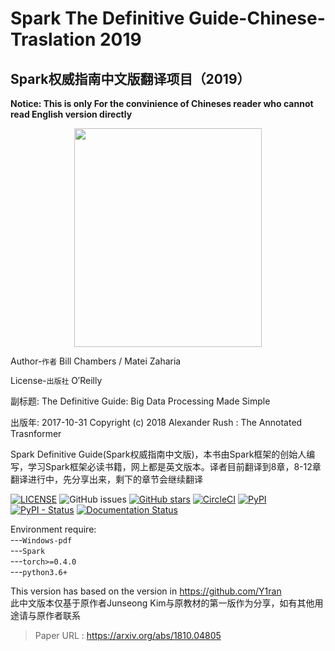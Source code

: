 # Spark The Definitive Guide-Chinese-Traslation 2019


## Spark权威指南中文版翻译项目（2019）
**Notice: This is only For the convinience of Chineses reader who cannot read English version directly**  

<div align=center><img width="300" height="350" src="https://img3.doubanio.com/view/subject/l/public/s29478060.jpg"/></div>


Author-`作者`
Bill Chambers / Matei Zaharia 

License-`出版社`
O′Reilly

副标题: The Definitive Guide: Big Data Processing Made Simple

出版年: 2017-10-31
Copyright (c) 2018 Alexander Rush : The Annotated Trasnformer


Spark Definitive Guide(Spark权威指南中文版)，本书由Spark框架的创始人编写，学习Spark框架必读书籍，网上都是英文版本。译者目前翻译到8章，8-12章翻译进行中，先分享出来，剩下的章节会继续翻译




[![LICENSE](https://img.shields.io/github/license/codertimo/BERT-pytorch.svg)](https://github.com/codertimo/BERT-pytorch/blob/master/LICENSE)
![GitHub issues](https://img.shields.io/github/issues/codertimo/BERT-pytorch.svg)
[![GitHub stars](https://img.shields.io/github/stars/codertimo/BERT-pytorch.svg)](https://github.com/codertimo/BERT-pytorch/stargazers)
[![CircleCI](https://circleci.com/gh/codertimo/BERT-pytorch.svg?style=shield)](https://circleci.com/gh/codertimo/BERT-pytorch)
[![PyPI](https://img.shields.io/pypi/v/bert-pytorch.svg)](https://pypi.org/project/bert_pytorch/)
[![PyPI - Status](https://img.shields.io/pypi/status/bert-pytorch.svg)](https://pypi.org/project/bert_pytorch/)
[![Documentation Status](https://readthedocs.org/projects/bert-pytorch/badge/?version=latest)](https://bert-pytorch.readthedocs.io/en/latest/?badge=latest)


Environment require:  
               ---`Windows-pdf `  
               ---`Spark`   
               ---`torch>=0.4.0`  
               ---`python3.6+`  

This version has based on the version in https://github.com/Y1ran  
此中文版本仅基于原作者Junseong Kim与原教材的第一版作为分享，如有其他用途请与原作者联系  

> Paper URL : https://arxiv.org/abs/1810.04805

